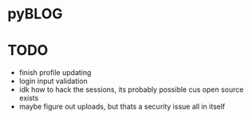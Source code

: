 # pyBLOG

# TODO
- finish profile updating
- login input validation
- idk how to hack the sessions, its probably possible cus open source exists
- maybe figure out uploads, but thats a security issue all in itself